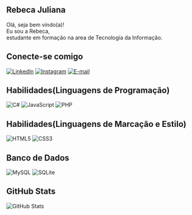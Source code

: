 ## Rebeca Juliana 

Olá, seja bem vindo(a)!<br>
Eu sou a Rebeca,<br> 
estudante em formação na area de Tecnologia da Informação.



## Conecte-se comigo
[![LinkedIn](https://img.shields.io/badge/LinkedIn-000?style=for-the-badge&logo=linkedin&logoColor=CE1E76)](https://www.linkedin.com/in/rebeca-juliana-da-silva-1a66b62b8/)
[![Instagram](https://img.shields.io/badge/-Instagram-000?style=for-the-badge&logo=instagram&logoColor=CE1E76)](https://www.instagram.com/rebecaajuli/)
[![E-mail](https://img.shields.io/badge/-Email-000?style=for-the-badge&logo=microsoft-outlook&logoColor=CE1E76)](mailto:rebecaj.contato@gmail.com)

## Habilidades(Linguagens de Programação)
![C#](https://img.shields.io/badge/C%23-239120?style=for-the-badge&logo=c-sharp&logoColor=white)
![JavaScript](https://img.shields.io/badge/JavaScript-F7DF1E?style=for-the-badge&logo=javascript&logoColor=black)
![PHP](https://img.shields.io/badge/PHP-777BB4?style=for-the-badge&logo=php&logoColor=white)

## Habilidades(Linguagens de Marcação e Estilo)
![HTML5](https://img.shields.io/badge/HTML5-E34F26?style=for-the-badge&logo=html5&logoColor=white)
![CSS3](https://img.shields.io/badge/CSS3-1572B6?style=for-the-badge&logo=css3&logoColor=white)

## Banco de Dados
![MySQL](https://img.shields.io/badge/MySQL-00000F?style=for-the-badge&logo=mysql&logoColor=white)
![SQLite](https://img.shields.io/badge/SQLite-000?style=for-the-badge&logo=sqlite&logoColor=07405E)

## GitHub Stats
![GitHub Stats](https://github-readme-stats.vercel.app/api?username=rebecajsilva&theme=transparent&bg_color=000&border_color=CE1E76&show_icons=true&icon_color=FFF&title_color=CE1E76&text_color=FFF)
